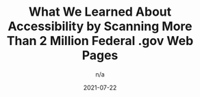 ---
author: n/a
date: 2021-07-22
layout: post.njk
publisher: fcwnow
tags:
  - accessibility
target_url: https://fcw.com/articles/2021/07/22/fed-website-accessibility.aspx
title: What We Learned About Accessibility by Scanning More Than 2 Million Federal .gov Web Pages
---